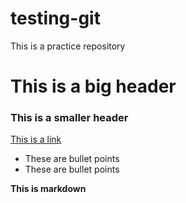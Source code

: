 # testing-git


This is a practice repository


# This is a big header


### This is a smaller header


[This is a link](https://codingnomads.co)


- These are bullet points
- These are bullet points


**This is markdown**
